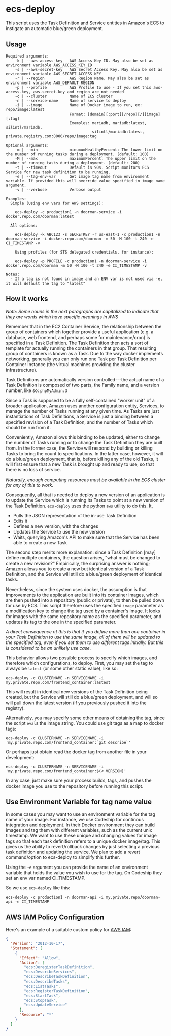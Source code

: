 ecs-deploy
=================

This script uses the Task Definition and Service entities in Amazon's ECS to instigate an automatic blue/green deployment.

Usage
-----

    Required arguments:
        -k | --aws-access-key   AWS Access Key ID. May also be set as environment variable AWS_ACCESS_KEY_ID
        -s | --aws-secret-key   AWS Secret Access Key. May also be set as environment variable AWS_SECRET_ACCESS_KEY
        -r | --region           AWS Region Name. May also be set as environment variable AWS_DEFAULT_REGION
        -p | --profile          AWS Profile to use - If you set this aws-access-key, aws-secret-key and region are not needed
        -c | --cluster          Name of ECS cluster
        -n | --service-name     Name of service to deploy
        -i | --image            Name of Docker image to run, ex: repo/image:latest
                                Format: [domain][:port][/repo][/][image][:tag]
                                Examples: mariadb, mariadb:latest, silintl/mariadb,
                                          silintl/mariadb:latest, private.registry.com:8000/repo/image:tag

    Optional arguments:
        -m | --min              minumumHealthyPercent: The lower limit on the number of running tasks during a deployment. (default: 100)
        -M | --max              maximumPercent: The upper limit on the number of running tasks during a deployment. (default: 200)
        -t | --timeout          Default is 90s. Script monitors ECS Service for new task definition to be running.
        -e | --tag-env-var      Get image tag name from environment variable. If provided this will override value specified in image name argument.
        -v | --verbose          Verbose output

    Examples:
      Simple (Using env vars for AWS settings):

        ecs-deploy -c production1 -n doorman-service -i docker.repo.com/doorman:latest

      All options:

        ecs-deploy -k ABC123 -s SECRETKEY -r us-east-1 -c production1 -n doorman-service -i docker.repo.com/doorman -m 50 -M 100 -t 240 -e CI_TIMESTAMP -v

        Using profiles (for STS delegated credentials, for instance):

        ecs-deploy -p PROFILE -c production1 -n doorman-service -i docker.repo.com/doorman -m 50 -M 100 -t 240 -e CI_TIMESTAMP -v

    Notes:
      - If a tag is not found in image and an ENV var is not used via -e, it will default the tag to "latest"

How it works
------------

_Note: Some nouns in the next paragraphs are capitalized to indicate that they are words which have specific meanings in AWS_

Remember that in the EC2 Container Service, the relationship between the group of containers which together provide a
useful application (e.g. a database, web frontend, and perhaps some for maintenance/cron) is specified in a Task Definition.
The Task Definition then acts a sort of template for actually running the containers in that group. That resulting group of
containers is known as a Task. Due to the way docker implements networking, generally you can only run one Task per Task
Definition per Container Instance (the virtual machines providing the cluster infrastructure).

Task Definitions are automatically version controlled---the actual name of a Task Definition is composed of two parts, the
Family name, and a version number, like so: `phpMyAdmin:3`

Since a Task is supposed to be a fully self-contained "worker unit" of a broader application, Amazon uses another configuration
entity, Services, to manage the number of Tasks running at any given time. As Tasks are just instantiations of Task Definitions,
a Service is just a binding between a specified revision of a Task Definition, and the number of Tasks which should be run from
it.

Conveniently, Amazon allows this binding to be updated, either to change the number of Tasks running or to change the Task
Definition they are built from. In the former case, the Service will respond by building or killing Tasks to bring the count to
specifications. In the latter case, however, it will do a blue/green deployment, that is, before killing any of the old Tasks,
it will first ensure that a new Task is brought up and ready to use, so that there is no loss of service.

_Naturally, enough computing resources must be available in the ECS cluster for any of this to work._

Consequently, all that is needed to deploy a new version of an application is to update the Service which is running its
Tasks to point at a new version of the Task Definition. `ecs-deploy` uses the python `aws` utility to do this. It,

  * Pulls the JSON representation of the in-use Task Definition
  * Edits it
  * Defines a new version, with the changes
  * Updates the Service to use the new version
  * Waits, querying Amazon's API to make sure that the Service has been able to create a new Task

The second step merits more explanation: since a Task Definition [may] define multiple containers, the question arises, "what
must be changed to create a new revision?" Empirically, the surprising answer is nothing; Amazon allows you to create a new
but identical version of a Task Definition, and the Service will still do a blue/green deployment of identical tasks.

Nevertheless, since the system uses docker, the assumption is that improvements to the application are built into
its container images, which are then pushed into a repository (public or private), to then be pulled down for use by ECS. This
script therefore uses the specified `image` parameter as a modification key to change the tag used by a container's image. It
looks for images with the same repository name as the specified parameter, and updates its tag to the one in the specified
parameter.

_A direct consequence of this is that if you define more than one container in your Task Definition to use the same image, all
of them will be updated to the specified tag, even if you set them to use different tags initially. But this is considered to
be an unlikely use case._

This behavior allows two possible process to specify which images, and therefore which configurations, to deploy. First, you
may set the tag to always be `latest` (or some other static value), like so:

    ecs-deploy -c CLUSTERNAME -n SERVICENAME -i my.private.repo.com/frontend_container:lastest

This will result in identical new versions of the Task Definition being created, but the Service will still do a blue/green
deployment, and will so will pull down the latest version (if you previously pushed it into the registry).

Alternatively, you may specify some other means of obtaining the tag, since the script `eval`s the image string. You could use
git tags as a map to docker tags:

    ecs-deploy -c CLUSTERNAME -n SERVICENAME -i 'my.private.repo.com/frontend_container:`git describe`'

Or perhaps just obtain read the docker tag from another file in your development:

    ecs-deploy -c CLUSTERNAME -n SERVICENAME -i 'my.private.repo.com/frontend_container:$(< VERSION)'

In any case, just make sure your process builds, tags, and pushes the docker image you use to the repository before running
this script.

Use Environment Variable for tag name value
-------------------------------------------
In some cases you may want to use an environment variable for the tag name of your image.
For instance, we use Codeship for continous integration and deployment. In their Docker
environment they can build images and tag them with different variables, such as
the current unix timestamp. We want to use these unique and changing values for image tags
so that each task definition refers to a unique docker image/tag. This gives us the
ability to revert/rollback changes by just selecting a previous task definition and
updating the service. We plan to add a revert command/option to ecs-deploy to simplify this further.

Using the ```-e``` argument you can provide the name of an environment variable that
holds the value you wish to use for the tag. On Codeship they set an env var named CI_TIMESTAMP.

So we use ```ecs-deploy``` like this:

    ecs-deploy -c production1 -n doorman-api -i my.private.repo/doorman-api -e CI_TIMESTAMP

AWS IAM Policy Configuration
-------------------------------------------
Here's an example of a suitable custom policy for [AWS IAM](https://aws.amazon.com/documentation/iam/):

```json
{
  "Version": "2012-10-17",
  "Statement": [
    {
      "Effect": "Allow",
      "Action": [
        "ecs:DeregisterTaskDefinition",
        "ecs:DescribeServices",
        "ecs:DescribeTaskDefinition",
        "ecs:DescribeTasks",
        "ecs:ListTasks",
        "ecs:RegisterTaskDefinition",
        "ecs:StartTask",
        "ecs:StopTask",
        "ecs:UpdateService"
      ],
      "Resource": "*"
    }
  ]
}
```
